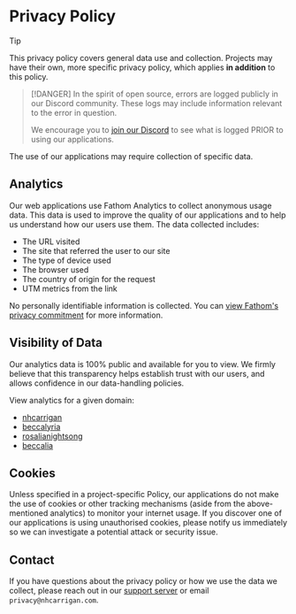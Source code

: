 # Privacy Policy

> [!TIP]
> This privacy policy covers general data use and collection. Projects may have their own, more specific privacy policy, which applies **in addition** to this policy.

> [!DANGER]
> In the spirit of open source, errors are logged publicly in our Discord community. These logs may include information relevant to the error in question.
>
> We encourage you to [join our Discord](https://chat.nhcarrigan.com) to see what is logged PRIOR to using our applications.

The use of our applications may require collection of specific data.

## Analytics

Our web applications use Fathom Analytics to collect anonymous usage data. This data is used to improve the quality of our applications and to help us understand how our users use them. The data collected includes:

- The URL visited
- The site that referred the user to our site
- The type of device used
- The browser used
- The country of origin for the request
- UTM metrics from the link

No personally identifiable information is collected. You can [view Fathom's privacy commitment](https://usefathom.com/privacy-focused-web-analytics) for more information.

## Visibility of Data

Our analytics data is 100% public and available for you to view. We firmly believe that this transparency helps establish trust with our users, and allows confidence in our data-handling policies.

View analytics for a given domain:

- [nhcarrigan](https://app.usefathom.com/share/jbvircku/nhcarrigan)
- [beccalyria](https://app.usefathom.com/share/ftowqogv/becca+lyria)
- [rosalianightsong](https://app.usefathom.com/share/daeurttc/rosalia+nightsong)
- [beccalia](https://app.usefathom.com/share/ebepalsc/beccalia)

## Cookies

Unless specified in a project-specific Policy, our applications do not make the use of cookies or other tracking mechanisms (aside from the above-mentioned analytics) to monitor your internet usage. If you discover one of our applications is using unauthorised cookies, please notify us immediately so we can investigate a potential attack or security issue.

## Contact

If you have questions about the privacy policy or how we use the data we collect, please reach out in our [support server](https://chat.nhcarrigan.com) or email `privacy@nhcarrigan.com`.
